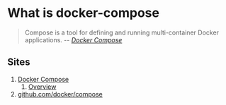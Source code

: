 # What is docker-compose

> Compose is a tool for defining and running multi-container Docker applications.
> -- *[Docker Compose](https://docs.docker.com/compose/)*

## Sites

1. [Docker Compose](https://docs.docker.com/compose/)
    1. [Overview](https://docs.docker.com/compose/overview/)
1. [github.com/docker/compose](https://github.com/docker/compose)
